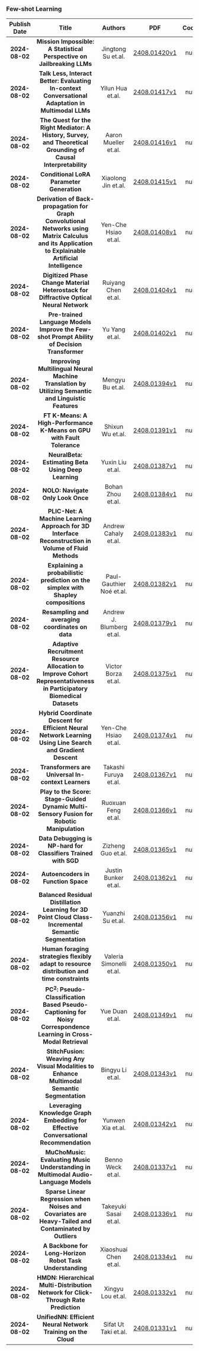
### Few-shot Learning
|Publish Date|Title|Authors|PDF|Code|
| :---: | :---: | :---: | :---: | :---: |
|**2024-08-02**|**Mission Impossible: A Statistical Perspective on Jailbreaking LLMs**|Jingtong Su et.al.|[2408.01420v1](http://arxiv.org/abs/2408.01420v1)|null|
|**2024-08-02**|**Talk Less, Interact Better: Evaluating In-context Conversational Adaptation in Multimodal LLMs**|Yilun Hua et.al.|[2408.01417v1](http://arxiv.org/abs/2408.01417v1)|null|
|**2024-08-02**|**The Quest for the Right Mediator: A History, Survey, and Theoretical Grounding of Causal Interpretability**|Aaron Mueller et.al.|[2408.01416v1](http://arxiv.org/abs/2408.01416v1)|null|
|**2024-08-02**|**Conditional LoRA Parameter Generation**|Xiaolong Jin et.al.|[2408.01415v1](http://arxiv.org/abs/2408.01415v1)|null|
|**2024-08-02**|**Derivation of Back-propagation for Graph Convolutional Networks using Matrix Calculus and its Application to Explainable Artificial Intelligence**|Yen-Che Hsiao et.al.|[2408.01408v1](http://arxiv.org/abs/2408.01408v1)|null|
|**2024-08-02**|**Digitized Phase Change Material Heterostack for Diffractive Optical Neural Network**|Ruiyang Chen et.al.|[2408.01404v1](http://arxiv.org/abs/2408.01404v1)|null|
|**2024-08-02**|**Pre-trained Language Models Improve the Few-shot Prompt Ability of Decision Transformer**|Yu Yang et.al.|[2408.01402v1](http://arxiv.org/abs/2408.01402v1)|null|
|**2024-08-02**|**Improving Multilingual Neural Machine Translation by Utilizing Semantic and Linguistic Features**|Mengyu Bu et.al.|[2408.01394v1](http://arxiv.org/abs/2408.01394v1)|null|
|**2024-08-02**|**FT K-Means: A High-Performance K-Means on GPU with Fault Tolerance**|Shixun Wu et.al.|[2408.01391v1](http://arxiv.org/abs/2408.01391v1)|null|
|**2024-08-02**|**NeuralBeta: Estimating Beta Using Deep Learning**|Yuxin Liu et.al.|[2408.01387v1](http://arxiv.org/abs/2408.01387v1)|null|
|**2024-08-02**|**NOLO: Navigate Only Look Once**|Bohan Zhou et.al.|[2408.01384v1](http://arxiv.org/abs/2408.01384v1)|null|
|**2024-08-02**|**PLIC-Net: A Machine Learning Approach for 3D Interface Reconstruction in Volume of Fluid Methods**|Andrew Cahaly et.al.|[2408.01383v1](http://arxiv.org/abs/2408.01383v1)|null|
|**2024-08-02**|**Explaining a probabilistic prediction on the simplex with Shapley compositions**|Paul-Gauthier Noé et.al.|[2408.01382v1](http://arxiv.org/abs/2408.01382v1)|null|
|**2024-08-02**|**Resampling and averaging coordinates on data**|Andrew J. Blumberg et.al.|[2408.01379v1](http://arxiv.org/abs/2408.01379v1)|null|
|**2024-08-02**|**Adaptive Recruitment Resource Allocation to Improve Cohort Representativeness in Participatory Biomedical Datasets**|Victor Borza et.al.|[2408.01375v1](http://arxiv.org/abs/2408.01375v1)|null|
|**2024-08-02**|**Hybrid Coordinate Descent for Efficient Neural Network Learning Using Line Search and Gradient Descent**|Yen-Che Hsiao et.al.|[2408.01374v1](http://arxiv.org/abs/2408.01374v1)|null|
|**2024-08-02**|**Transformers are Universal In-context Learners**|Takashi Furuya et.al.|[2408.01367v1](http://arxiv.org/abs/2408.01367v1)|null|
|**2024-08-02**|**Play to the Score: Stage-Guided Dynamic Multi-Sensory Fusion for Robotic Manipulation**|Ruoxuan Feng et.al.|[2408.01366v1](http://arxiv.org/abs/2408.01366v1)|null|
|**2024-08-02**|**Data Debugging is NP-hard for Classifiers Trained with SGD**|Zizheng Guo et.al.|[2408.01365v1](http://arxiv.org/abs/2408.01365v1)|null|
|**2024-08-02**|**Autoencoders in Function Space**|Justin Bunker et.al.|[2408.01362v1](http://arxiv.org/abs/2408.01362v1)|null|
|**2024-08-02**|**Balanced Residual Distillation Learning for 3D Point Cloud Class-Incremental Semantic Segmentation**|Yuanzhi Su et.al.|[2408.01356v1](http://arxiv.org/abs/2408.01356v1)|null|
|**2024-08-02**|**Human foraging strategies flexibly adapt to resource distribution and time constraints**|Valeria Simonelli et.al.|[2408.01350v1](http://arxiv.org/abs/2408.01350v1)|null|
|**2024-08-02**|**PC$^2$: Pseudo-Classification Based Pseudo-Captioning for Noisy Correspondence Learning in Cross-Modal Retrieval**|Yue Duan et.al.|[2408.01349v1](http://arxiv.org/abs/2408.01349v1)|null|
|**2024-08-02**|**StitchFusion: Weaving Any Visual Modalities to Enhance Multimodal Semantic Segmentation**|Bingyu Li et.al.|[2408.01343v1](http://arxiv.org/abs/2408.01343v1)|null|
|**2024-08-02**|**Leveraging Knowledge Graph Embedding for Effective Conversational Recommendation**|Yunwen Xia et.al.|[2408.01342v1](http://arxiv.org/abs/2408.01342v1)|null|
|**2024-08-02**|**MuChoMusic: Evaluating Music Understanding in Multimodal Audio-Language Models**|Benno Weck et.al.|[2408.01337v1](http://arxiv.org/abs/2408.01337v1)|null|
|**2024-08-02**|**Sparse Linear Regression when Noises and Covariates are Heavy-Tailed and Contaminated by Outliers**|Takeyuki Sasai et.al.|[2408.01336v1](http://arxiv.org/abs/2408.01336v1)|null|
|**2024-08-02**|**A Backbone for Long-Horizon Robot Task Understanding**|Xiaoshuai Chen et.al.|[2408.01334v1](http://arxiv.org/abs/2408.01334v1)|null|
|**2024-08-02**|**HMDN: Hierarchical Multi-Distribution Network for Click-Through Rate Prediction**|Xingyu Lou et.al.|[2408.01332v1](http://arxiv.org/abs/2408.01332v1)|null|
|**2024-08-02**|**UnifiedNN: Efficient Neural Network Training on the Cloud**|Sifat Ut Taki et.al.|[2408.01331v1](http://arxiv.org/abs/2408.01331v1)|null|
